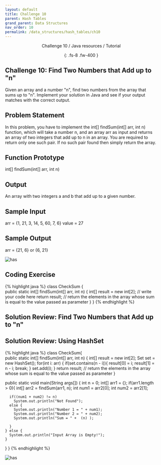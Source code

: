 ```yaml
---
layout: default
title: Challenge 10
parent: Hash Tables
grand_parent: Data Structures
nav_order: 10
permalink: /data_structures/hash_tables/ch10
---
```

<div align="center" markdown="1">
Challenge 10 / Java resources / Tutorial

{: .fs-8 .fw-400 }
</div>

## Challenge 10: Find Two Numbers that Add up to "n"

Given an array and a number "n", find two numbers from the array that sums up to "n". Implement your solution in Java and see if your output matches with the correct output.

## Problem Statement 
In this problem, you have to implement the int[] findSum(int[] arr, int n) function, which will take a number n, and an array arr as input and returns an array of two integers that add up to n in an array. You are required to return only one such pair. If no such pair found then simply return the array.

## Function Prototype
int[] findSum(int[] arr, int n)

## Output 
An array with two integers a and b that add up to a given number.

## Sample Input 
arr = {1, 21, 3, 14, 5, 60, 7, 6}
value = 27

## Sample Output 
arr = {21, 6} or {6, 21}

![has](https://raw.githubusercontent.com/TestJavaDev/java-resources/master/resources/has/has45.png)

## Coding Exercise

{% highlight java %}
class CheckSum
{   
  public static int[] findSum(int[] arr, int n) 
  {
    int[] result = new int[2];
    // write your code here
    return result;   // return the elements in the array whose sum is equal to the value passed as parameter 
  }
}
{% endhighlight %}

## Solution Review: Find Two Numbers that Add up to "n"

## Solution Review: Using HashSet

{% highlight java %}
class CheckSum{   
  public static int[] findSum(int[] arr, int n) 
  {
    int[] result = new int[2];
    Set<Integer> set = new HashSet<Integer>();
    for(int i: arr) 
    {
      if(set.contains(n - i)){
          result[0] = i;
          result[1] = n - i;
          break;
      }
      set.add(i);
    }
    return result;   // return the elements in the array whose sum is equal to the value passed as parameter 
  }

  public static void main(String args[]) 
  {
    int n = 0;
    int[] arr1 = {};
    if(arr1.length > 0){
      int[] arr2 = findSum(arr1, n);
      int num1 = arr2[0];
      int num2 = arr2[1];

      if((num1 + num2) != n)
        System.out.println("Not Found");
      else {
        System.out.println("Number 1 = " + num1);
        System.out.println("Number 2 = " + num2);
        System.out.println("Sum = " +  (n) );

      }
    } else {
      System.out.println("Input Array is Empty!");
    }
  }
}
{% endhighlight %}

![has](https://raw.githubusercontent.com/TestJavaDev/java-resources/master/resources/has/has46.png)